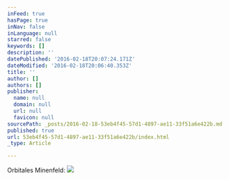 ```yaml
---
inFeed: true
hasPage: true
inNav: false
inLanguage: null
starred: false
keywords: []
description: ''
datePublished: '2016-02-18T20:07:24.171Z'
dateModified: '2016-02-18T20:06:40.353Z'
title: ''
author: []
authors: []
publisher:
  name: null
  domain: null
  url: null
  favicon: null
sourcePath: _posts/2016-02-18-53eb4f45-57d1-4897-ae11-33f51a6e422b.md
published: true
url: 53eb4f45-57d1-4897-ae11-33f51a6e422b/index.html
_type: Article

---
```

Orbitales Minenfeld: ![](https://the-grid-user-content.s3-us-west-2.amazonaws.com/9e196bb9-d3e2-4c54-a6e7-8b327ae27b66.jpg)